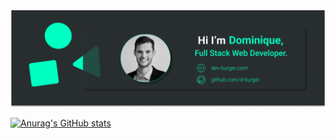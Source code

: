 <img src="/frame.png" alt="Alt text" title="Optional title">


[![Anurag's GitHub stats](https://github-readme-stats.vercel.app/api?username=d-burger)](https://github.com/anuraghazra/github-readme-stats&title_color=red)





<!--
**d-burger/d-burger** is a ✨ _special_ ✨ repository because its `README.md` (this file) appears on your GitHub profile.

Here are some ideas to get you started:

- 🔭 I’m currently working on ...
- 🌱 I’m currently learning ...
- 👯 I’m looking to collaborate on ...
- 🤔 I’m looking for help with ...
- 💬 Ask me about ...
- 📫 How to reach me: ...
- 😄 Pronouns: ...
- ⚡ Fun fact: ...
-->
